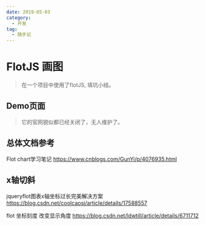 ```yaml
---
date: 2019-05-03
category:
  - 开发
tag:
  - 随手记
---
```

# FlotJS 画图 

> 在一个项目中使用了flotJS, 填坑小结。 

## Demo页面

> 它的官网貌似都已经关闭了，无人维护了。

## 总体文档参考

Flot chart学习笔记 https://www.cnblogs.com/GunYi/p/4076935.html

## x轴切斜

jqueryflot图表x轴坐标过长完美解决方案 https://blog.csdn.net/coolcaosj/article/details/17588557

flot 坐标刻度 改变显示角度 https://blog.csdn.net/ldwtill/article/details/6711712
